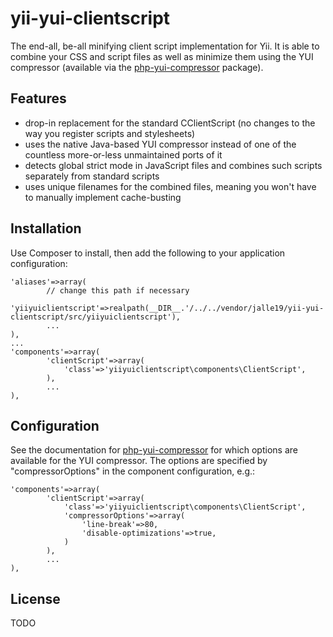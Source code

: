 yii-yui-clientscript
====================

The end-all, be-all minifying client script implementation for Yii. It is able to combine your CSS and script files as well as minimize them using the YUI compressor (available via the [php-yui-compressor](https://github.com/Jalle19/php-yui-compressor) package).

Features
--------

* drop-in replacement for the standard CClientScript (no changes to the way you register scripts and stylesheets)
* uses the native Java-based YUI compressor instead of one of the countless more-or-less unmaintained ports of it
* detects global strict mode in JavaScript files and combines such scripts separately from standard scripts
* uses unique filenames for the combined files, meaning you won't have to manually implement cache-busting

Installation
------------

Use Composer to install, then add the following to your application configuration:

```
'aliases'=>array(
		// change this path if necessary
		'yiiyuiclientscript'=>realpath(__DIR__.'/../../vendor/jalle19/yii-yui-clientscript/src/yiiyuiclientscript'),
		...
),
...
'components'=>array(
		'clientScript'=>array(
			'class'=>'yiiyuiclientscript\components\ClientScript',
		),
		...
),

```

Configuration
-------------

See the documentation for [php-yui-compressor](https://github.com/Jalle19/php-yui-compressor) for which options are available for the YUI compressor. The options are specified by "compressorOptions" in the component configuration, e.g.:

```
'components'=>array(
		'clientScript'=>array(
			'class'=>'yiiyuiclientscript\components\ClientScript',
			'compressorOptions'=>array(
				'line-break'=>80,
				'disable-optimizations'=>true,
			)
		),
		...
),
```

License
-------

TODO
